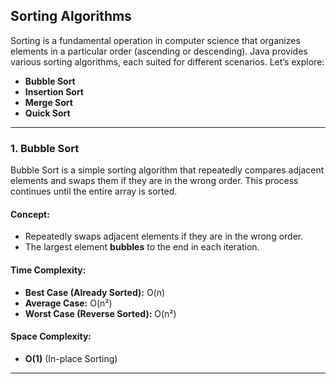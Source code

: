 ## Sorting Algorithms
Sorting is a fundamental operation in computer science that organizes elements in a particular order (ascending or descending). Java provides various sorting algorithms, each suited for different scenarios. Let’s explore:

- **Bubble Sort**
- **Insertion Sort**
- **Merge Sort**
- **Quick Sort**
***  

### **1. Bubble Sort**
Bubble Sort is a simple sorting algorithm that repeatedly compares adjacent elements and swaps them if they are in the wrong order. This process continues until the entire array is sorted.

#### **Concept:**
- Repeatedly swaps adjacent elements if they are in the wrong order.
- The largest element **bubbles** to the end in each iteration.

#### **Time Complexity:**
- **Best Case (Already Sorted):** O(n)
- **Average Case:** O(n²)
- **Worst Case (Reverse Sorted):** O(n²)

#### **Space Complexity:**
- **O(1)** (In-place Sorting)
***  

